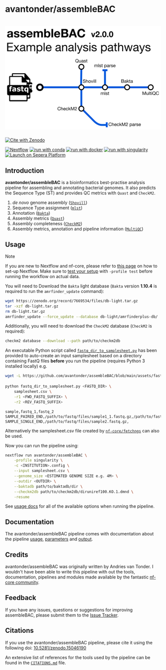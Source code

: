 # avantonder/assembleBAC

# ![avantonder/assembleBAC-ONT](docs/images/assembleBAC_metromap.png)

[![Cite with Zenodo](https://zenodo.org/badge/362770478.svg)](https://doi.org/10.5281/zenodo.15046190)

[![Nextflow](https://img.shields.io/badge/nextflow%20DSL2-%E2%89%A524.04.2-23aa62.svg)](https://www.nextflow.io/)
[![run with conda](http://img.shields.io/badge/run%20with-conda-3EB049?labelColor=000000&logo=anaconda)](https://docs.conda.io/en/latest/)
[![run with docker](https://img.shields.io/badge/run%20with-docker-0db7ed?labelColor=000000&logo=docker)](https://www.docker.com/)
[![run with singularity](https://img.shields.io/badge/run%20with-singularity-1d355c.svg?labelColor=000000)](https://sylabs.io/docs/)
[![Launch on Seqera Platform](https://img.shields.io/badge/Launch%20%F0%9F%9A%80-Seqera%20Platform-%234256e7)](https://cloud.seqera.io/launch?pipeline=https://github.com/nf-core/taxprofiler)

## Introduction

**avantonder/assembleBAC** is a bioinformatics best-practise analysis pipeline for assembling and annotating bacterial genomes. It also predicts the Sequence Type (ST) and provides QC metrics with `Quast` and `CheckM2`.

1. *de novo* genome assembly ([`Shovill`](https://github.com/tseemann/shovill))
2. Sequence Type assignment ([`mlst`](https://github.com/tseemann/mlst))
3. Annotation ([`Bakta`](https://github.com/oschwengers/bakta))
4. Assembly metrics ([`Quast`](https://quast.sourceforge.net/))
5. Assembly completeness ([`CheckM2`](https://github.com/chklovski/CheckM2))
6. Assembly metrics, annotation and pipeline information ([`MultiQC`](http://multiqc.info/))

## Usage

> [!NOTE]
> If you are new to Nextflow and nf-core, please refer to [this page](https://nf-co.re/docs/usage/installation) on how to set-up Nextflow. Make sure to [test your setup](https://nf-co.re/docs/usage/introduction#how-to-run-a-pipeline) with `-profile test` before running the workflow on actual data.

You will need to Download the `Bakta` light database (`Bakta` version **1.10.4** is required to run the `amrfinder_update` command):

```bash
wget https://zenodo.org/record/7669534/files/db-light.tar.gz
tar -xzf db-light.tar.gz
rm db-light.tar.gz
amrfinder_update --force_update --database db-light/amrfinderplus-db/
```

Additionally, you will need to download the `CheckM2` database (`CheckM2` is required):

````bash
checkm2 database --download --path path/to/checkm2db
````

An executable Python script called [`fastq_dir_to_samplesheet.py`](https://github.com/avantonder/assembleBAC/blob/main/assets/fastq_dir_to_samplesheet.py) has been provided to auto-create an input samplesheet based on a directory containing FastQ files **before** you run the pipeline (requires Python 3 installed locally) e.g.

```bash
wget -L https://github.com/avantonder/assembleBAC/blob/main/assets/fastq_dir_to_samplesheet.py

python fastq_dir_to_samplesheet.py <FASTQ_DIR> \
    samplesheet.csv \
    -r1 <FWD_FASTQ_SUFFIX> \
    -r2 <REV_FASTQ_SUFFIX>
```

```csv title="samplesheet.csv"
sample,fastq_1,fastq_2
SAMPLE_PAIRED_END,/path/to/fastq/files/sample1_1.fastq.gz,/path/to/fastq/files/sample1_2.fastq.gz
SAMPLE_SINGLE_END,/path/to/fastq/files/sample2.fastq.gz, 
```

Alternatively the samplesheet.csv file created by [`nf-core/fetchngs`](https://nf-co.re/fetchngs) can also be used.

Now you can run the pipeline using:

```bash
nextflow run avantonder/assembleBAC \
    -profile singularity \
    -c <INSTITUTION>.config \
    --input samplesheet.csv \
    --genome_size <ESTIMATED GENOME SIZE e.g. 4M> \
    --outdir <OUTDIR> \
    --baktadb path/to/baktadb/dir \
    --checkm2db path/to/checkm2db/diruniref100.KO.1.dmnd \
    -resume
```

See [usage docs](docs/usage.md) for all of the available options when running the pipeline.

## Documentation

The avantonder/assembleBAC pipeline comes with documentation about the pipeline [usage](docs/usage.md), [parameters](docs/parameters.md) and [output](docs/output.md).

## Credits

avantonder/assembleBAC was originally written by Andries van Tonder.  I wouldn't have been able to write this pipeline with out the tools, documentation, pipelines and modules made available by the fantastic [nf-core community](https://nf-co.re/).

## Feedback

If you have any issues, questions or suggestions for improving assembleBAC, please submit them to the [Issue Tracker](https://github.com/avantonder/assembleBAC/issues).

## Citations

If you use the avantonder/assembleBAC pipeline, please cite it using the following doi: [10.5281/zenodo.15046190](https://doi.org/10.5281/zenodo.15046190)

An extensive list of references for the tools used by the pipeline can be found in the [`CITATIONS.md`](CITATIONS.md) file.

